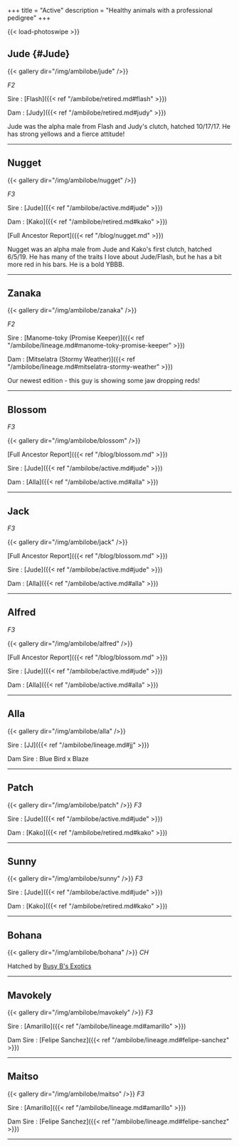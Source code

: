 +++
title = "Active"
description = "Healthy animals with a professional pedigree"
+++

{{< load-photoswipe >}}

## Jude {#Jude}

{{< gallery dir="/img/ambilobe/jude" />}}

*F2*

Sire
: [Flash]({{< ref "/ambilobe/retired.md#flash" >}})

Dam
: [Judy]({{< ref "/ambilobe/retired.md#judy" >}})

Jude was the alpha male from Flash and Judy's clutch, hatched 10/17/17. He has strong yellows and a fierce attitude!

---

## Nugget

{{< gallery dir="/img/ambilobe/nugget" />}}

*F3*

Sire
: [Jude]({{< ref "/ambilobe/active.md#jude" >}})

Dam
: [Kako]({{< ref "/ambilobe/retired.md#kako" >}})

[Full Ancestor Report]({{< ref "/blog/nugget.md" >}})

Nugget was an alpha male from Jude and Kako's first clutch, hatched 6/5/19. He has many of the traits I love about Jude/Flash, but he has a bit more red in his bars. He is a bold YBBB.

---

## Zanaka

{{< gallery dir="/img/ambilobe/zanaka" />}}

*F2*

Sire
: [Manome-toky (Promise Keeper)]({{< ref "/ambilobe/lineage.md#manome-toky-promise-keeper" >}})

Dam
: [Mitselatra (Stormy Weather)]({{< ref "/ambilobe/lineage.md#mitselatra-stormy-weather" >}})

Our newest edition - this guy is showing some jaw dropping reds!

---

## Blossom
*F3*

{{< gallery dir="/img/ambilobe/blossom" />}}

[Full Ancestor Report]({{< ref "/blog/blossom.md" >}})

Sire
: [Jude]({{< ref "/ambilobe/active.md#jude" >}})

Dam
: [Alla]({{< ref "/ambilobe/active.md#alla" >}})

---

## Jack
*F3*

{{< gallery dir="/img/ambilobe/jack" />}}

[Full Ancestor Report]({{< ref "/blog/blossom.md" >}})

Sire
: [Jude]({{< ref "/ambilobe/active.md#jude" >}})

Dam
: [Alla]({{< ref "/ambilobe/active.md#alla" >}})

---

## Alfred
*F3*

{{< gallery dir="/img/ambilobe/alfred" />}}

[Full Ancestor Report]({{< ref "/blog/blossom.md" >}})

Sire
: [Jude]({{< ref "/ambilobe/active.md#jude" >}})

Dam
: [Alla]({{< ref "/ambilobe/active.md#alla" >}})

---

## Alla

{{< gallery dir="/img/ambilobe/alla" />}}

Sire
: [JJ]({{< ref "/ambilobe/lineage.md#jj" >}})

Dam Sire
: Blue Bird x Blaze

---

## Patch

{{< gallery dir="/img/ambilobe/patch" />}}
*F3*

Sire
: [Jude]({{< ref "/ambilobe/active.md#jude" >}})

Dam
: [Kako]({{< ref "/ambilobe/retired.md#kako" >}})

---

## Sunny

{{< gallery dir="/img/ambilobe/sunny" />}}
*F3*

Sire
: [Jude]({{< ref "/ambilobe/active.md#jude" >}})

Dam
: [Kako]({{< ref "/ambilobe/retired.md#kako" >}})

---

## Bohana

{{< gallery dir="/img/ambilobe/bohana" />}}
*CH*

Hatched by [Busy B's Exotics](https://www.facebook.com/busybxotics/)

---

## Mavokely

{{< gallery dir="/img/ambilobe/mavokely" />}}
*F3*

Sire
: [Amarillo]({{< ref "/ambilobe/lineage.md#amarillo" >}})

Dam Sire
: [Felipe Sanchez]({{< ref "/ambilobe/lineage.md#felipe-sanchez" >}})

---

## Maitso

{{< gallery dir="/img/ambilobe/maitso" />}}
*F3*

Sire
: [Amarillo]({{< ref "/ambilobe/lineage.md#amarillo" >}})

Dam Sire
: [Felipe Sanchez]({{< ref "/ambilobe/lineage.md#felipe-sanchez" >}})

---